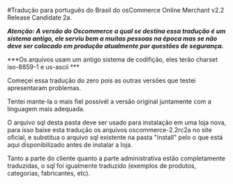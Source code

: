 #Tradução para português do Brasil do osCommerce Online Merchant v2.2 Release Candidate 2a. 

***Atenção: A versão do Oscommerce a qual se destina essa tradução é um sistema antigo, ele serviu bem a muitas pessoas na época mas se não deve ser colocado em produção atualmente por questões de segurança.***

***Os arquivos usam um antigo sistema de codifição, eles terão charset iso-8859-1 e us-ascii  ***

Começei essa tradução do zero pois as outras versões que testei apresentaram problemas. 

Tentei mante-la o mais fiel possivél a versão original juntamente com a linguagem mais adequada.

O arquivo sql desta pasta deve ser usado para instalação em uma loja nova, para isso baixe esta tradução os arquivos oscommerce-2.2rc2a no site oficial, e substitua o arquivo sql existente na pasta "install" pelo o que está aqui disponibilizado antes de instalar a loja.

Tanto a parte do cliente quanto a parte administrativa estão completamente traduzidas, o sql foi igualmente traduzido (exemplos de produtos, categorias, fabricantes, etc).
